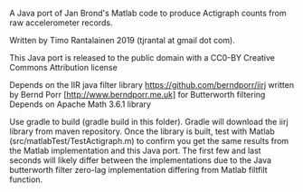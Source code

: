 A Java port of Jan Brond's Matlab code to produce Actigraph counts from raw accelerometer records.

Written by Timo Rantalainen 2019 (tjrantal at gmail dot com).

This Java port is released to the public domain with a CC0-BY Creative Commons Attribution license	

Depends on the IIR java filter library https://github.com/berndporr/iirj written by Bernd Porr [http://www.berndporr.me.uk] for Butterworth filtering
Depends on Apache Math 3.6.1 library

Use gradle to build (gradle build in this folder). Gradle will download the iirj library from maven repository. Once the library is built, test with Matlab (src/matlabTest/TestActigraph.m) to confirm you get the same results from the Matlab implementation and this Java port. The first few and last seconds will likely differ between the implementations due to the Java butterworth filter zero-lag implementation differing from Matlab filtfilt function.
